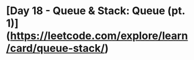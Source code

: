 #  [Day 18 - Queue & Stack: Queue (pt. 1)] (https://leetcode.com/explore/learn/card/queue-stack/)



